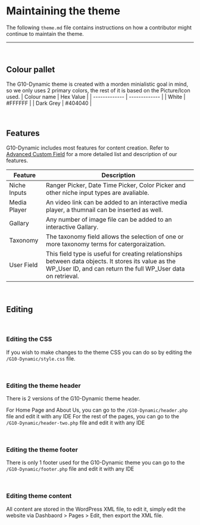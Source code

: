 # Maintaining the theme
The following `theme.md` file contains instructions on how a contributor might continue to maintain the theme.


___
<br>

## Colour pallet
The G10-Dynamic theme is created with a morden minialistic goal in mind, so we only uses 2 primary colors, the rest of it is based on the Picture/Icon used. 
| Colour name  | Hex Value |
| ------------- | ------------- |
| White  | #FFFFFF |
| Dark Grey  | #404040 |

<br>


## Features
G10-Dynamic includes most features for content creation. Refer to [Advanced Custom Field](https://www.advancedcustomfields.com/resources/) for a more detailed list and description of our features. 

Feature | Description 
--------|-------------
Niche Inputs |  Ranger Picker, Date Time Picker, Color Picker and other niche input types are avaliable.
Media Player | An video link can be added to an interactive media player, a thumnail can be inserted as well.
Gallary | Any number of image file can be added to an interactive Gallary. 
Taxonomy | The taxonomy field allows the selection of one or more taxonomy terms for catergoraization.
User Field | This field type is useful for creating relationships between data objects. It stores its value as the WP_User ID, and can return the full WP_User data on retrieval.

<br>

## Editing


<br>

### Editing the CSS
If you wish to make changes to the theme CSS you can do so by editing the `/G10-Dynamic/style.css` file.

<br>

### Editing the theme header
There is 2 versions of the G10-Dynamic theme header.

For Home Page and About Us, you can go to the `/G10-Dynamic/header.php` file and edit it with any IDE
For the rest of the pages, you can go to the `/G10-Dynamic/header-two.php` file and edit it with any IDE

<br>

### Editing the theme footer
There is only 1 footer used for the G10-Dynamic theme
you can go to the `/G10-Dynamic/footer.php` file and edit it with any IDE

<br>

### Editing theme content
All content are stored in the WordPress XML file, to edit it, simply edit the website via Dashbaord > Pages > Edit, then export the XML file. 
